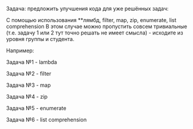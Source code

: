 Задача: предложить улучшения кода для уже решённых задач:

С помощью использования **лямбд, filter, map, zip, enumerate, list comprehension
В этом случае можно пропустить совсем тривиальные (т.е. задачу 1 или 2 тут точно решать не имеет смысла) - исходите из уровня группы и студента.

Например:

 Задача №1 - lambda
 
 Задача №2 - filter
 
 Задача №3 - map
 
 Задача №4 - zip
 
 Задача №5 - enumerate
 
 Задача №6 - list comprehension
